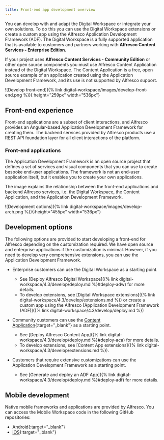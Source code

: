 ```yaml
---
title: Front-end app development overview
---
```


You can develop with and adapt the Digital Workspace or integrate your own solutions. To do this you can use the Digital Workspace extensions or create a custom app using the Alfresco Application Development Framework (ADF). The Digital Workspace is a fully supported application that is available to customers and partners working with **Alfresco Content Services - Enterprise Edition**.

If your project uses **Alfresco Content Services - Community Edition** or other open source components you must use Alfresco Content Application instead of the Digital Workspace. The Content Application is a free, open source example of an application created using the Application Development Framework, and its use is not supported by Alfresco support.

![Develop front-end]({% link digital-workspace/images/develop-front-end.png %}){:height="259px" width="536px"}

## Front-end experience

Front-end applications are a subset of client interactions, and Alfresco provides an Angular-based Application Development Framework for creating them. The backend services provided by Alfresco products use a REST API foundation layer for all client interactions of the platform.

### Front-end applications

The Application Development Framework is an open source project that defines a set of services and visual components that you can use to create bespoke end-user applications. The framework is not an end-user application itself, but it enables you to create your own applications.

The image explains the relationship between the front-end applications and backend Alfresco services, i.e. the Digital Workspace, the Content Application, and the Application Development Framework.

![Development options]({% link digital-workspace/images/develop-arch.png %}){:height="455px" width="536px"}

## Development options

The following options are provided to start developing a front-end for Alfresco depending on the customization required. We have open source and enterprise applications if the customization is minimal. However, if you need to develop very comprehensive extensions, you can use the Application Development Framework.

* Enterprise customers can use the Digital Workspace as a starting point.
  * See [Deploy Alfresco Digital Workspace]({% link digital-workspace/4.3/develop/deploy.md %}#deploy-adw) for more details.
  * To develop extensions, see [Digital Workspace extensions]({% link digital-workspace/4.3/develop/extensions.md %}) or create a custom app using the Alfresco [Application Development Framework (ADF)]({% link digital-workspace/4.3/develop/deploy.md %})

* Community customers can use the [Content Application](https://alfresco-content-app.netlify.app/#/){:target="_blank"} as a starting point.
  * See [Deploy Alfresco Content App]({% link digital-workspace/4.3/develop/deploy.md %}#deploy-aca) for more details.
  * To develop extensions, see [Content App extensions]({% link digital-workspace/4.3/develop/extensions.md %}).

* Customers that require extensive customizations can use the Application Development Framework as a starting point.
  * See [Generate and deploy an ADF App]({% link digital-workspace/4.3/develop/deploy.md %}#deploy-adf) for more details.

## Mobile development

Native mobile frameworks and applications are provided by Alfresco. You can access the Mobile Workspace code in the following GitHub repositories:

* [Android](https://github.com/alfresco/alfresco-mobile-workspace-android){:target="_blank"}
* [iOS](https://github.com/alfresco/alfresco-mobile-workspace-ios){:target="_blank"}
